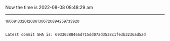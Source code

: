 Now the time is 2022-08-08 08:48:29 am

---

<small>1606913320120861306720894259733920</small>

```txt

Latest commit SHA is: 69330388466d715dd07ad3538c1fe3b3236ad5ad
```

